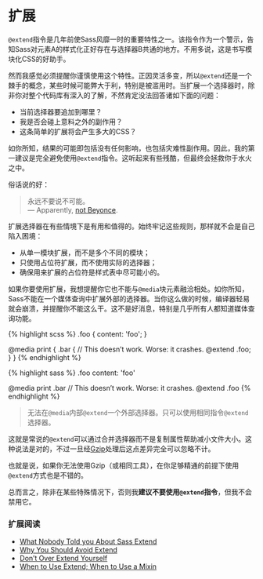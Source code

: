 
# 扩展

`@extend`指令是几年前使Sass风靡一时的重要特性之一。该指令作为一个警示，告知Sass对元素A的样式化正好存在与选择器B共通的地方。不用多说，这是书写模块化CSS的好助手。

然而我感觉必须提醒你谨慎使用这个特性。正因灵活多变，所以`@extend`还是一个棘手的概念，某些时候可能弊大于利，特别是被滥用时。当扩展一个选择器时，除非你对整个代码库有深入的了解，不然肯定没法回答诸如下面的问题：

- 当前选择器要追加到哪里？
- 我是否会碰上意料之外的副作用？
- 这条简单的扩展将会产生多大的CSS？

如你所知，结果的可能即包括没有任何影响，也包括灾难性副作用。因此，我的第一建议是完全避免使用`@extend`指令。这听起来有些残酷，但最终会拯救你于水火之中。

俗话说的好：

> 永远不要说不可能。<br>
> &mdash; Apparently, [not Beyonce](https://github.com/HugoGiraudel/sass-guidelines/issues/31#issuecomment-69112419).

扩展选择器在有些情境下是有用和值得的。始终牢记这些规则，那样就不会是自己陷入困境：

- 从单一模块扩展，而不是多个不同的模块；
- 只使用占位符扩展，而不使用实际的选择器；
- 确保用来扩展的占位符是样式表中尽可能小的。

如果你要使用扩展，我想提醒你它也不能与`@media`块元素融洽相处。如你所知，Sass不能在一个媒体查询中扩展外部的选择器。当你这么做的时候，编译器轻易就会崩溃，并提醒你不能这么干。这不是好消息，特别是几乎所有人都知道媒体查询功能。

<div class="code-block">
  <div class="code-block__wrapper" data-syntax="scss">
{% highlight scss %}
.foo {
  content: 'foo';
}

@media print {
  .bar {
    // This doesn’t work. Worse: it crashes.
    @extend .foo;
  }
}
{% endhighlight %}
  </div>
  <div class="code-block__wrapper" data-syntax="sass">
{% highlight sass %}
.foo
  content: 'foo'

@media print
  .bar
    // This doesn’t work. Worse: it crashes.
    @extend .foo
{% endhighlight %}
  </div>
</div>

> 无法在`@media`内部`@extend`一个外部选择器。只可以使用相同指令`@extend`选择器。<br>

<div class="note">
  <p>这就是常说的<code>@extend</code>可以通过合并选择器而不是复制属性帮助减小文件大小。这种说法是对的，不过一旦经<a href="http://en.wikipedia.org/wiki/Gzip">Gzip</a>处理后这点差异完全可以忽略不计。</p>
  <p>也就是说，如果你无法使用Gzip（或相同工具），在你足够精通的前提下使用<code>@extend</code>方式也是不错的。</p>
</div>

总而言之，除非在某些特殊情况下，否则我**建议不要使用`@extend`指令**，但我不会禁用它。



### 扩展阅读

* [What Nobody Told you About Sass Extend](http://www.sitepoint.com/sass-extend-nobody-told-you/)
* [Why You Should Avoid Extend](http://www.sitepoint.com/avoid-sass-extend/)
* [Don’t Over Extend Yourself](http://pressupinc.com/blog/2014/11/dont-overextend-yourself-in-sass/)
* [When to Use Extend; When to Use a Mixin](http://csswizardry.com/2014/11/when-to-use-extend-when-to-use-a-mixin/)
